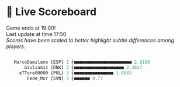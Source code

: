 # 🚩 Live Scoreboard
Game ends at 19:00!      
Last update at time 17:50      
*Scores have been scaled to better highlight subtle differences among players.*    
```R

   MarcoDamilano [ESP] 1 ┤■■■■■■■■■■■■■■■■■■■■■■ 2.8168   
       Giuliamzz [DNK] 2 ┤■■■■■■■■■■■■■■■■■■■ 2.3827      
     eTTore00000 [POL] 3 ┤■■■■■■■■■■■■■■■ 1.8843          
        Fede_Mor [SVN] 4 ┤■■■■■■ 0.77                     

```
